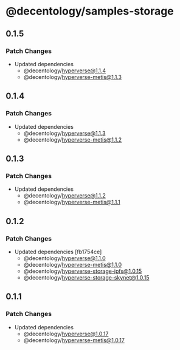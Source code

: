 # @decentology/samples-storage

## 0.1.5

### Patch Changes

-   Updated dependencies
    -   @decentology/hyperverse@1.1.4
    -   @decentology/hyperverse-metis@1.1.3

## 0.1.4

### Patch Changes

-   Updated dependencies
    -   @decentology/hyperverse@1.1.3
    -   @decentology/hyperverse-metis@1.1.2

## 0.1.3

### Patch Changes

-   Updated dependencies
    -   @decentology/hyperverse@1.1.2
    -   @decentology/hyperverse-metis@1.1.1

## 0.1.2

### Patch Changes

-   Updated dependencies [fb1754ce]
    -   @decentology/hyperverse@1.1.0
    -   @decentology/hyperverse-metis@1.1.0
    -   @decentology/hyperverse-storage-ipfs@1.0.15
    -   @decentology/hyperverse-storage-skynet@1.0.15

## 0.1.1

### Patch Changes

-   Updated dependencies
    -   @decentology/hyperverse@1.0.17
    -   @decentology/hyperverse-metis@1.0.17
